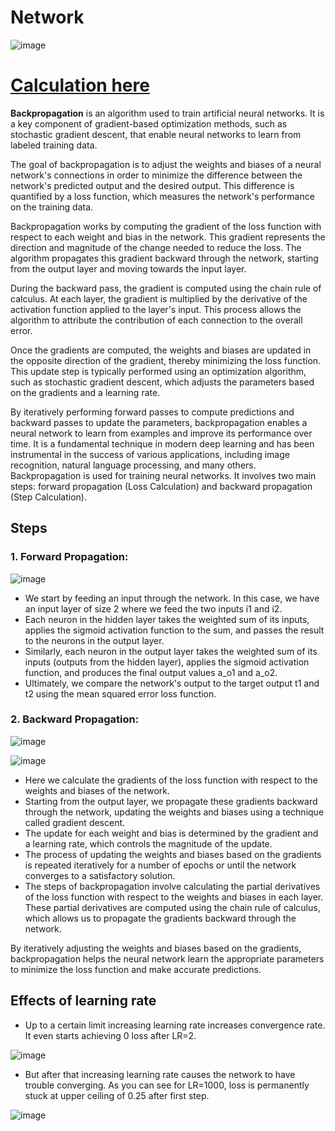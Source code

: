 # Network

![image](https://github.com/tsdeepak/cnn-mnist/assets/375801/acd40942-ae2e-4c62-8604-fc52c2f79238)


# [Calculation here](https://abc.com)

<b>Backpropagation</b>  is an algorithm used to train artificial neural networks. It is a key component of gradient-based optimization methods, such as stochastic gradient descent, that enable neural networks to learn from labeled training data.

The goal of backpropagation is to adjust the weights and biases of a neural network's connections in order to minimize the difference between the network's predicted output and the desired output. This difference is quantified by a loss function, which measures the network's performance on the training data.

Backpropagation works by computing the gradient of the loss function with respect to each weight and bias in the network. This gradient represents the direction and magnitude of the change needed to reduce the loss. The algorithm propagates this gradient backward through the network, starting from the output layer and moving towards the input layer.

During the backward pass, the gradient is computed using the chain rule of calculus. At each layer, the gradient is multiplied by the derivative of the activation function applied to the layer's input. This process allows the algorithm to attribute the contribution of each connection to the overall error.

Once the gradients are computed, the weights and biases are updated in the opposite direction of the gradient, thereby minimizing the loss function. This update step is typically performed using an optimization algorithm, such as stochastic gradient descent, which adjusts the parameters based on the gradients and a learning rate.

By iteratively performing forward passes to compute predictions and backward passes to update the parameters, backpropagation enables a neural network to learn from examples and improve its performance over time. It is a fundamental technique in modern deep learning and has been instrumental in the success of various applications, including image recognition, natural language processing, and many others.
Backpropagation is used for training neural networks. It involves two main steps: forward propagation (Loss Calculation) and backward propagation (Step Calculation).


## Steps
### 1. Forward Propagation:
![image](https://github.com/tsdeepak/cnn-mnist/assets/375801/897d333d-c693-4239-93cb-ddb1a3324400)

- We start by feeding an input through the network. In this case, we have an input layer of size 2 where we feed the two inputs i1 and i2.
- Each neuron in the hidden layer takes the weighted sum of its inputs, applies the sigmoid activation function to the sum, and passes the result to the neurons in the output layer.
- Similarly, each neuron in the output layer takes the weighted sum of its inputs (outputs from the hidden layer), applies the sigmoid activation function, and produces the final output values a_o1 and a_o2.
- Ultimately, we compare the network's output to the target output t1 and t2 using the mean squared error loss function.

### 2. Backward Propagation:

![image](https://github.com/tsdeepak/cnn-mnist/assets/375801/12207569-ce57-4192-8b4c-f8e79f86149a)

![image](https://github.com/tsdeepak/cnn-mnist/assets/375801/14f1d310-36f9-4499-ae5d-20f61c8cb4d0)


- Here we calculate the gradients of the loss function with respect to the weights and biases of the network.
- Starting from the output layer, we propagate these gradients backward through the network, updating the weights and biases using a technique called gradient descent.
- The update for each weight and bias is determined by the gradient and a learning rate, which controls the magnitude of the update.
- The process of updating the weights and biases based on the gradients is repeated iteratively for a number of epochs or until the network converges to a satisfactory solution.
- The steps of backpropagation involve calculating the partial derivatives of the loss function with respect to the weights and biases in each layer. These partial derivatives are computed using the chain rule of calculus, which allows us to propagate the gradients backward through the network.

By iteratively adjusting the weights and biases based on the gradients, backpropagation helps the neural network learn the appropriate parameters to minimize the loss function and make accurate predictions.

## Effects of learning rate
- Up to a certain limit increasing learning rate increases convergence rate. It even starts achieving 0 loss after LR=2.

![image](https://github.com/tsdeepak/cnn-mnist/assets/375801/a33c9a3d-7b3e-4850-a176-ee2ef333619d)


- But after that increasing learning rate causes the network to have trouble converging. As you can see for LR=1000, loss is permanently stuck at upper ceiling of 0.25 after first step.

![image](https://github.com/tsdeepak/cnn-mnist/assets/375801/0fe5ba97-e500-4e1a-91b9-b4f74f924d45)
